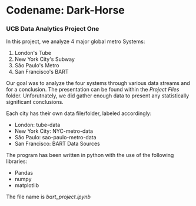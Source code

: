 # Codename: Dark-Horse

### UCB Data Analytics Project One

In this project, we analyze 4 major global metro Systems:
1. London's Tube
2. New York City's Subway
3. São Paulo's Metro
4. San Francisco's BART

Our goal was to analyze the four systems through various data streams and for a conclusion. 
The presentation can be found within the *Project Files* folder.
Unforutnately, we did gather enough data to present any statistically significant conclusions.


Each city has their own data file/folder, labeled accordingly:
- London: tube-data
- New York City: NYC-metro-data
- São Paulo: sao-paulo-metro-data
- San Francisco: BART Data Sources

The program has been written in python with the use of the following libraries:
- Pandas
- numpy
- matplotlib

The file name is *bart_project.ipynb* 
